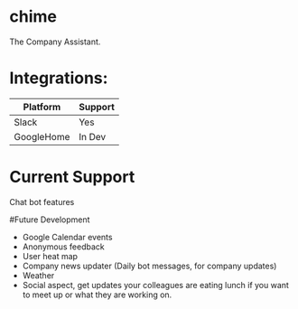 # chime
The Company Assistant.

# Integrations:

| Platform   | Support |
| ---------- | ------- |
|    Slack   |   Yes   |
| GoogleHome | In Dev  |

# Current Support

Chat bot features

#Future Development

- Google Calendar events
- Anonymous feedback
- User heat map
- Company news updater (Daily bot messages, for company updates)
- Weather
- Social aspect, get updates your colleagues are eating lunch if you want to meet up or what they are working on. 
